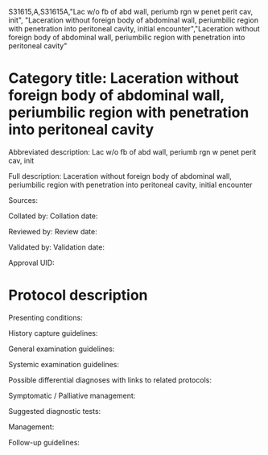 S31615,A,S31615A,"Lac w/o fb of abd wall, periumb rgn w penet perit cav, init", "Laceration without foreign body of abdominal wall, periumbilic region with penetration into peritoneal cavity, initial encounter","Laceration without foreign body of abdominal wall, periumbilic region with penetration into peritoneal cavity"
# Category title: Laceration without foreign body of abdominal wall, periumbilic region with penetration into peritoneal cavity

Abbreviated description: Lac w/o fb of abd wall, periumb rgn w penet perit cav, init

Full description: Laceration without foreign body of abdominal wall, periumbilic region with penetration into peritoneal cavity, initial encounter

Sources:

Collated by:
Collation date:

Reviewed by:
Review date:

Validated by:
Validation date:

Approval UID:

# Protocol description

Presenting conditions:

History capture guidelines:

General examination guidelines:

Systemic examination guidelines:

Possible differential diagnoses with links to related protocols:

Symptomatic / Palliative management:

Suggested diagnostic tests:

Management:

Follow-up guidelines:
